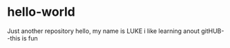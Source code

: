 # hello-world
Just another repository 
hello, my name is LUKE
i like learning anout gitHUB--this is fun
